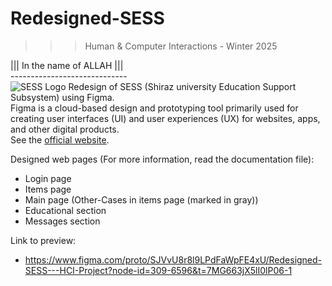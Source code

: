 # Redesigned-SESS
>>> Human & Computer Interactions - Winter 2025

||| In the name of ALLAH ||| <br />
----------------------------- <br />
![SESS Logo](https://github.com/theMHD-120/RedesignedSESS-HCI-Project/blob/3d679dd827bc7009517dc70d84aaef5ce1b9a33d/images/SESS%20Logo.jpg)
Redesign of SESS (Shiraz university Education Support Subsystem) using Figma. <br />
Figma is a cloud-based design and prototyping tool primarily used for creating user interfaces (UI) and user experiences (UX) for websites, apps, and other digital products. <br />
See the [official website](https://www.figma.com/).


Designed web pages (For more information, read the documentation file):
- Login page
- Items page
- Main page (Other-Cases in items page (marked in gray))
- Educational section
- Messages section


Link to preview:
- https://www.figma.com/proto/SJVvU8r8l9LPdFaWpFE4xU/Redesigned-SESS---HCI-Project?node-id=309-6596&t=7MG663jX5lI0lP06-1
